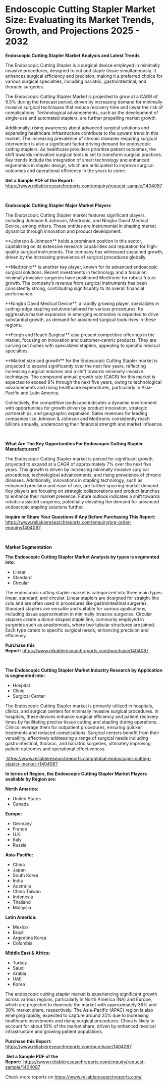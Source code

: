 <p><h1>Endoscopic Cutting Stapler Market Size: Evaluating its Market Trends, Growth, and Projections 2025 - 2032</h1></p><p><strong>Endoscopic Cutting Stapler Market Analysis and Latest Trends</strong></p>
<p><p>The Endoscopic Cutting Stapler is a surgical device employed in minimally invasive procedures, designed to cut and staple tissue simultaneously. It enhances surgical efficiency and precision, making it a preferred choice for various surgical specialties, including bariatric, gastrointestinal, and thoracic surgeries.</p><p>The Endoscopic Cutting Stapler Market is projected to grow at a CAGR of 9.5% during the forecast period, driven by increasing demand for minimally invasive surgical techniques that reduce recovery time and lower the risk of complications. Technological advancements, such as the development of single-use and automated staplers, are further propelling market growth. </p><p>Additionally, rising awareness about advanced surgical solutions and expanding healthcare infrastructure contribute to the upward trend in this market. The increasing prevalence of chronic diseases requiring surgical intervention is also a significant factor driving demand for endoscopic cutting staplers. As healthcare providers prioritize patient outcomes, the shift towards innovative surgical tools is set to transform surgical practices. Key trends include the integration of smart technology and enhanced ergonomics in stapler design, which are anticipated to improve surgical outcomes and operational efficiency in the years to come.</p></p>
<p><strong>Get a Sample PDF of the Report:&nbsp;</strong> <a href="https://www.reliableresearchreports.com/enquiry/request-sample/1404087?utm_campaign=3253&utm_medium=2&utm_source=Github&utm_content=ia&utm_term=28032025&utm_id=endoscopic-cutting-stapler">https://www.reliableresearchreports.com/enquiry/request-sample/1404087</a></p>
<p>&nbsp;</p>
<p><strong>Endoscopic Cutting Stapler Major Market Players</strong></p>
<p><p>The Endoscopic Cutting Stapler market features significant players, including Johnson & Johnson, Medtronic, and Ningbo David Medical Device, among others. These entities are instrumental in shaping market dynamics through innovation and product development.</p><p>**Johnson & Johnson** holds a prominent position in this sector, capitalizing on its extensive research capabilities and reputation for high-quality surgical instruments. The company has witnessed sustained growth, driven by the increasing prevalence of surgical procedures globally. </p><p>**Medtronic** is another key player, known for its advanced endoscopic surgical solutions. Recent investments in technology and a focus on minimally invasive surgeries have positioned Medtronic for robust future growth. The company’s revenue from surgical instruments has been consistently strong, contributing significantly to its overall financial performance.</p><p>**Ningbo David Medical Device**, a rapidly growing player, specializes in cutting-edge stapling solutions tailored for various procedures. Its aggressive market expansion in emerging economies is expected to drive substantial growth, as demand for advanced surgical tools rises in these regions.</p><p>**Fengh and Reach Surgical** also present competitive offerings in the market, focusing on innovation and customer-centric products. They are carving out niches with specialized staplers, appealing to specific medical specialties.</p><p>**Market size and growth** for the Endoscopic Cutting Stapler market is projected to expand significantly over the next few years, reflecting increasing surgical volumes and a shift towards minimally invasive techniques. The compound annual growth rate (CAGR) for this market is expected to exceed 9% through the next five years, owing to technological advancements and rising healthcare expenditures, particularly in Asia-Pacific and Latin America.</p><p>Collectively, the competitive landscape indicates a dynamic environment with opportunities for growth driven by product innovation, strategic partnerships, and geographic expansion. Sales revenues for leading companies like Johnson & Johnson and Medtronic consistently reach billions annually, underscoring their financial strength and market influence.</p></p>
<p>&nbsp;</p>
<p><strong>What Are The Key Opportunities For Endoscopic Cutting Stapler Manufacturers?</strong></p>
<p><p>The Endoscopic Cutting Stapler market is poised for significant growth, projected to expand at a CAGR of approximately 7% over the next five years. This growth is driven by increasing minimally invasive surgical procedures, technological advancements, and rising prevalence of chronic diseases. Additionally, innovations in stapling technology, such as enhanced precision and ease of use, are further spurring market demand. Key players are focusing on strategic collaborations and product launches to enhance their market presence. Future outlook indicates a shift towards robotic-assisted surgeries, potentially elevating the demand for advanced endoscopic stapling solutions further.</p></p>
<p><strong>Inquire or Share Your Questions If Any Before Purchasing This Report:</strong> <a href="https://www.reliableresearchreports.com/enquiry/pre-order-enquiry/1404087?utm_campaign=3253&utm_medium=2&utm_source=Github&utm_content=ia&utm_term=28032025&utm_id=endoscopic-cutting-stapler">https://www.reliableresearchreports.com/enquiry/pre-order-enquiry/1404087</a></p>
<p>&nbsp;</p>
<p><strong>Market Segmentation</strong></p>
<p><strong>The Endoscopic Cutting Stapler Market Analysis by types is segmented into:</strong></p>
<p><ul><li>Linear</li><li>Standard</li><li>Circular</li></ul></p>
<p><p>The endoscopic cutting stapler market is categorized into three main types: linear, standard, and circular. Linear staplers are designed for straight-line cuts and are often used in procedures like gastrointestinal surgeries. Standard staplers are versatile and suitable for various applications, including tissue approximation in minimally invasive surgeries. Circular staplers create a donut-shaped staple line, commonly employed in surgeries such as anastomosis, where two tubular structures are joined. Each type caters to specific surgical needs, enhancing precision and efficiency.</p></p>
<p><strong>Purchase this Report:&nbsp;</strong><a href="https://www.reliableresearchreports.com/purchase/1404087?utm_campaign=3253&utm_medium=2&utm_source=Github&utm_content=ia&utm_term=28032025&utm_id=endoscopic-cutting-stapler">https://www.reliableresearchreports.com/purchase/1404087</a></p>
<p>&nbsp;</p>
<p><strong>The Endoscopic Cutting Stapler Market Industry Research by Application is segmented into:</strong></p>
<p><ul><li>Hospital</li><li>Clinic</li><li>Surgical Center</li></ul></p>
<p><p>The Endoscopic Cutting Stapler market is primarily utilized in hospitals, clinics, and surgical centers for minimally invasive surgical procedures. In hospitals, these devices enhance surgical efficiency and patient recovery times by facilitating precise tissue cutting and stapling during operations. Clinics leverage them for outpatient procedures, ensuring quicker treatments and reduced complications. Surgical centers benefit from their versatility, effectively addressing a range of surgical needs including gastrointestinal, thoracic, and bariatric surgeries, ultimately improving patient outcomes and operational effectiveness.</p></p>
<p><a href="https://www.reliableresearchreports.com/global-endoscopic-cutting-stapler-market-r1404087?utm_campaign=3253&utm_medium=2&utm_source=Github&utm_content=ia&utm_term=28032025&utm_id=endoscopic-cutting-stapler">&nbsp;https://www.reliableresearchreports.com/global-endoscopic-cutting-stapler-market-r1404087</a></p>
<p><strong>In terms of Region, the Endoscopic Cutting Stapler Market Players available by Region are:</strong></p>
<p>
    <p> <strong> North America: </strong>
        <ul>
            <li>United States</li>
            <li>Canada</li>
        </ul>
        </p> 
    <p> <strong> Europe: </strong>
        <ul>
            <li>Germany</li>
            <li>France</li>
            <li>U.K.</li>
            <li>Italy</li>
            <li>Russia</li>
        </ul>
        </p> 
    <p> <strong> Asia-Pacific: </strong>
        <ul>
            <li>China</li>
            <li>Japan</li>
            <li>South Korea</li>
            <li>India</li>
            <li>Australia</li>
            <li>China Taiwan</li>
            <li>Indonesia</li>
            <li>Thailand</li>
            <li>Malaysia</li>
        </ul>
        </p> 
    <p> <strong> Latin America: </strong>
        <ul>
            <li>Mexico</li>
            <li>Brazil</li>
            <li>Argentina Korea</li>
            <li>Colombia</li>
        </ul>
        </p> 
    <p> <strong> Middle East & Africa: </strong>
        <ul>
            <li>Turkey</li>
            <li>Saudi</li>
            <li>Arabia</li>
            <li>UAE</li>
            <li>Korea</li>
        </ul>
    </p>
    </p>
<p><p>The endoscopic cutting stapler market is experiencing significant growth across various regions, particularly in North America (NA) and Europe, which are projected to dominate the market with approximately 35% and 30% market share, respectively. The Asia-Pacific (APAC) region is also emerging rapidly, expected to capture around 25% due to increasing healthcare investments and rising surgical procedures. China is likely to account for about 10% of the market share, driven by enhanced medical infrastructure and growing patient populations.</p></p>
<p><strong>Purchase this Report: </strong><a href="https://www.reliableresearchreports.com/purchase/1404087?utm_campaign=3253&utm_medium=2&utm_source=Github&utm_content=ia&utm_term=28032025&utm_id=endoscopic-cutting-stapler">https://www.reliableresearchreports.com/purchase/1404087</a></p>
<p>&nbsp;<strong>Get a Sample PDF of the Report:&nbsp;&nbsp;</strong><a href="https://www.reliableresearchreports.com/enquiry/request-sample/1404087?utm_campaign=3253&utm_medium=2&utm_source=Github&utm_content=ia&utm_term=28032025&utm_id=endoscopic-cutting-stapler">https://www.reliableresearchreports.com/enquiry/request-sample/1404087</a></p>
<p><strong></strong></p>
<p>Check more reports on <a href="https://www.reliableresearchreports.com/?utm_campaign=3253&utm_medium=2&utm_source=Github&utm_content=ia&utm_term=28032025&utm_id=endoscopic-cutting-stapler">https://www.reliableresearchreports.com/</a></p>
